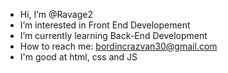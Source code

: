 - Hi, I’m @Ravage2
- I’m interested in Front End Developement
- I’m currently learning Back-End Development
- How to reach me: bordincrazvan30@gmail.com
- I'm good at html, css and JS

<!---
Ravage2/Ravage2 is a ✨ special ✨ repository because its `README.md` (this file) appears on your GitHub profile.
You can click the Preview link to take a look at your changes.


